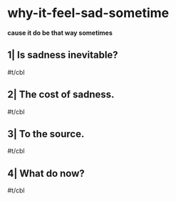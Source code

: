 # why-it-feel-sad-sometime

**cause it do be that way sometimes**


## 1| Is sadness inevitable?

#t/cbl

## 2| The cost of sadness.

#t/cbl

## 3| To the source.

#t/cbl

## 4| What do now?

#t/cbl